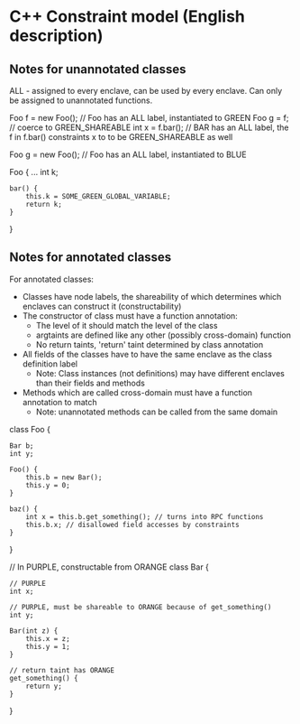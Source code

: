 # C++ Constraint model (English description)

## Notes for unannotated classes

ALL - assigned to every enclave, can be used by every enclave. 
Can only be assigned to unannotated functions.

Foo f = new Foo(); // Foo has an ALL label, instantiated to GREEN
Foo g = f; // coerce to GREEN_SHAREABLE
int x = f.bar(); // BAR has an ALL label, the f in f.bar() constraints x to to be GREEN_SHAREABLE as well

Foo g = new Foo(); // Foo has an ALL label, instantiated to BLUE

Foo {
    ...
    int k;

    bar() {
        this.k = SOME_GREEN_GLOBAL_VARIABLE;
        return k;
    }

}

## Notes for annotated classes

For annotated classes:
- Classes have node labels, the shareability of which determines which enclaves can construct it (constructability)
- The constructor of class must have a function annotation:
  - The level of it should match the level of the class 
  - argtaints are defined like any other (possibly cross-domain) function 
  - No return taints, 'return' taint determined by class annotation
- All fields of the classes have to have the same enclave as the class definition label
    - Note: Class instances (not definitions) may have different enclaves than their fields and methods
- Methods which are called cross-domain must have a function annotation to match 
    - Note: unannotated methods can be called from the same domain

class Foo {

    Bar b;
    int y;

    Foo() {
        this.b = new Bar();
        this.y = 0;
    }

    baz() {
        int x = this.b.get_something(); // turns into RPC functions
        this.b.x; // disallowed field accesses by constraints
    }

}

// In PURPLE, constructable from ORANGE
class Bar {

    // PURPLE
    int x;

    // PURPLE, must be shareable to ORANGE because of get_something()
    int y;

    Bar(int z) {
        this.x = z;
        this.y = 1;
    }

    // return taint has ORANGE
    get_something() {
        return y;
    }

}

